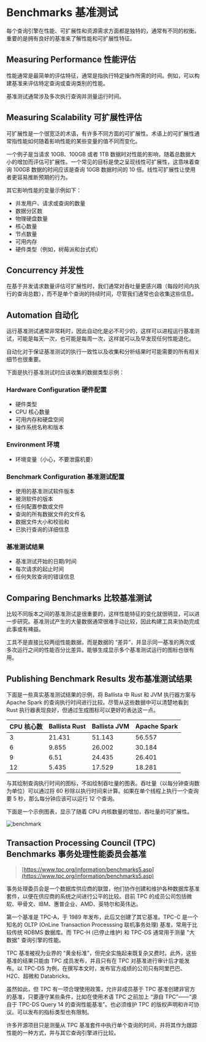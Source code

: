 # Benchmarks 基准测试

每个查询引擎在性能、可扩展性和资源需求方面都是独特的，通常有不同的权衡。重要的是拥有良好的基准来了解性能和可扩展性特征。

## Measuring Performance 性能评估

性能通常是最简单的评估特征，通常是指执行特定操作所需的时间。例如，可以构建基准来评估特定查询或查询类别的性能。

基准测试通常涉及多次执行查询并测量运行时间。

## Measuring Scalability 可扩展性评估

可扩展性是一个很宽泛的术语，有许多不同方面的可扩展性。术语上的可扩展性通常指性能如何随着影响性能的某些变量的值不同而变化。

一个例子是当请求 10GB、100GB 或者 1TB 数据时对性能的影响，随着总数据大小的增加而评估可扩展性。一个常见的目标是使之呈现线性可扩展性，这意味着查询 100GB 数据的时间应该是查询 10GB 数据时间的 10 倍。线性可扩展性让使用者更容易推断预期的行为。

其它影响性能的变量示例如下：

- 并发用户、请求或查询的数量
- 数据分区数
- 物理硬盘数量
- 核心数量
- 节点数量
- 可用内存
- 硬件类型（例如，树莓派和台式机）

## Concurrency 并发性

在基于并发请求数量评估可扩展性时，我们通常对吞吐量更感兴趣（每段时间内执行的查询总数），而不是单个查询的持续时间，尽管我们通常也会收集这些信息。

## Automation 自动化

运行基准测试通常非常耗时，因此自动化是必不可少的，这样可以进程运行基准测试，可能是每天一次，也可能是每周一次，这样就可以及早发现任何性能退化。

自动化对于保证基准测试的执行一致性以及收集和分析结果时可能需要的所有相关细节也很重要。

下面是执行基准测试时应该收集的数据类型示例：

### Hardware Configuration 硬件配置

- 硬件类型
- CPU 核心数量
- 可用内存和硬盘空间
- 操作系统名称和版本

### Environment 环境

- 环境变量（小心，不要泄露机要）

### Benchmark Configuration 基准测试配置

- 使用的基准测试软件版本
- 被测软件的版本
- 任何配置参数或文件
- 查询的所有数据文件的文件名
- 数据文件大小和校验和
- 已执行查询的详细信息

### 基准测试结果

- 基准测试开始的日期/时间
- 每次请求的起止时间
- 任何失败查询的错误信息

## Comparing Benchmarks 比较基准测试

比较不同版本之间的基准测试是很重要的，这样性能特征的变化就很明显，可以进一步研究。基准测试产生的大量数据通常很难手动比较，因此构建工具来协助完成此事或有裨益。

工具不是直接比较两组性能数据，而是数据的 “差异”，并显示同一基准的两次或多次运行之间的性能百分比差异。能够生成显示多个基准测试运行的图标也很有用。

## Publishing Benchmark Results 发布基准测试结果

下面是一些真实基准测试结果的示例，将 Ballista 中 Rust 和 JVM 执行器方案与 Apache Spark 的查询执行时间进行比较。尽管从这些数据中可以清楚地看到 Rust 执行器表现良好，但通过生成图标可以更好的表达这一点。

|CPU 核心数|Ballista Rust|Ballista JVM|Apache Spark|
|:-|:-|:-|:-|
|3|21.431|51.143|56.557|
|6|9.855|26.002|30.184|
|9|6.51|24.435|26.401|
|12|5.435|17.529|18.281|

与其绘制查询执行时间的图标，不如绘制吞吐量的图表。吞吐量（以每分钟查询数为单位）可以通过将 60 秒除以执行时间来计算。如果在单个线程上执行一个查询要 5 秒，那么每分钟应该可以运行 12 个查询。

下面是一个示例图表，显示了随着 CPU 内核数量的增加，吞吐量的可扩展性。

![benchmark](https://howqueryengineswork.com/resources/bench-desktop-0.2.5-SNAPSHOT.svg)

## Transaction Processing Council (TPC) Benchmarks 事务处理性能委员会基准

> [https://www.tpc.org/information/benchmarks5.asp](https://www.tpc.org/information/benchmarks5.asp)

事务处理委员会是一个数据库供应商的联盟，他们协作创建和维护各种数据库基准套件，以便在供应商的系统之间进行公平的比较。目前 TPC 的成员公司包括微软、甲骨文、IBM、惠普企业、AMD、英特尔和英伟达。

第一个基准是 TPC-A，于 1989 年发布，此后又创建了其它基准。TPC-C 是一个知名的 OLTP (OnLine Transaction Processsing 联机事务处理) 基准，常用于比较传统 RDBMS 数据库。而 TPC-H (已停止维护) 和 TPC-DS 通常用于测量 "大数据" 查询引擎的性能。

TPC 基准被视为业界的 “黄金标准”，但完全实施起来既复杂又费时。此外，这些基准的结果只能由 TPC 成员发布，并且只有在 TPC 对基准进行审计后才能发布。以 TPC-DS 为例，在撰写本文时，发布官方成绩的公司只有阿里巴巴、H2C、超微和 Databricks。

虽然如此，但 TPC 有一项合理使用政策，允许非成员基于 TPC 基准创建非官方的基准，只要遵守某些条件，比如在使用术语 TPC 之前加上 “源自 TPC”——“源自于 TPC-DS Query 14 的查询性能基准”。也必须维护 TPC 的版权声明和许可协议。可以发布的指标类型也有限制。

许多开源项目只是测量从 TPC 基准套件中执行单个查询的时间，并将其作为跟踪性能的一种方式，并与其它查询引擎进行比较。
